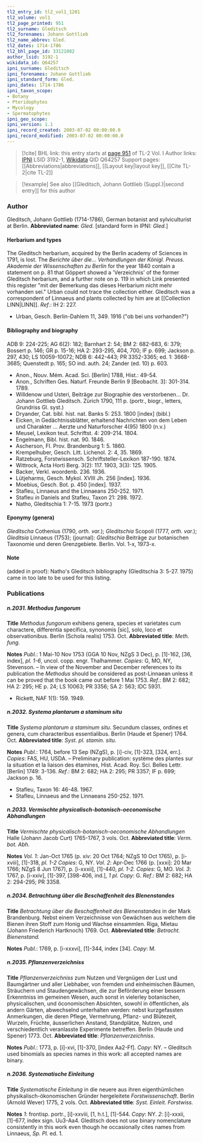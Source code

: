 ```yaml
---
tl2_entry_id: tl2_vol1_1201
tl2_volume: vol1
tl2_page_printed: 951
tl2_surname: Gleditsch
tl2_forenames: Johann Gottlieb
tl2_name_abbrev: Gled.
tl2_dates: 1714-1786
tl2_bhl_page_id: 33121082
author_lsid: 3192-1
wikidata_id: Q64257
ipni_surname: Gleditsch
ipni_forenames: Johann Gottlieb
ipni_standard_form: Gled.
ipni_dates: 1714-1786
ipni_taxon_scope: 
- Botany
- Pteridophytes
- Mycology
- Spermatophytes
ipni_geo_scope: 
ipni_version: 1.1
ipni_record_created: 2003-07-02 00:00:00.0
ipni_record_modified: 2003-07-02 00:00:00.0
---
```


> [!cite] BHL link: this entry starts at [page 951](https://www.biodiversitylibrary.org/page/33121082) of TL-2 Vol. I
> Author links: [IPNI](https://www.ipni.org/a/3192-1) LSID 3192-1, [Wikidata](https://www.wikidata.org/wiki/Q64257) QID Q64257
> Support pages: [[Abbreviations|abbreviations]], [[Layout key|layout key]], [[Cite TL-2|cite TL-2]]

> [!example] See also [[Gleditsch, Johann Gottlieb (Suppl.)|second entry]] for this author

### Author

Gleditsch, Johann Gottlieb (1714-1786), German botanist and sylviculturist at Berlin. 
**Abbreviated name**: *Gled.* \[standard form in IPNI: *Gled.*\]

#### Herbarium and types

The Gleditsch herbarium, acquired by the Berlin academy of Sciences in 1791, is lost. The *Berichte über die... Verhandlungen der Königl. Preuss. Akademie der Wissenschaften zu Berlin* for the year 1840 contain a statement on p. 81 that Göppert showed a 'Verzeichnis' of the former Gleditsch herbarium, and a further note on p. 119 in which Link presented this register "mit der Bemerkung das dieses Herbarium nicht mehr vorhanden sei." Urban could not trace the collection either. Gleditsch was a correspondent of Linnaeus and plants collected by him are at [[Collection LINN|LINN]].
*Ref*.: IH 2: 227.
- Urban, Gesch. Berlin-Dahlem 11, 349. 1916 ("ob bei uns vorhanden?")

#### Bibliography and biography

ADB 9: 224-225; AG 6(2): 182; Barnhart 2: 54; BM 2: 682-683, 6: 379; Bossert p. 146; GR p. 15-16; HA 2: 293-295, 404, 700; IF p. 699; Jackson p. 297, 430; LS 10059-10072; NDB 6: 442-443; PR 3352-3365; ed. 1: 3668-3685; Quenstedt p. 165; SO ind. auth. 24; Zander (ed. 10) p. 603.
- Anon., Nouv. Mém. Acad. Sci. \[Berlin\] 1788, Hist.: 49-54.
- Anon., Schriften Ges. Naturf. Freunde Berlin 9 \[Beobacht. 3\]: 301-314. 1789.
- Willdenow und Usteri, Beiträge zur Biographie des verstorbenen... Dr. Johann Gottlieb Gleditsch. Zürich 1790, 111 p. (portr., biogr., letters, Grundriss Gl. syst.)
- Dryander, Cat. bibl. hist. nat. Banks 5: 253. 1800 \[index\] (bibl.)
- Eicken, in Gedächtnissblätter, erhaltend Nachrichten von dem Leben und Charakter ... Aerzte und Naturforscher 4(95) 1800 (n.v.)
- Meusel, Lexikon teut. Schriftst. 4: 209-214. 1804.
- Engelmann, Bibl. hist. nat. 90. 1846.
- Ascherson, Fl. Prov. Brandenburg 1: 5. 1860.
- Krempelhuber, Gesch. Litt. Lichenol. 2: 4, 35. 1869.
- Ratzeburg, Forstwissensch. Schriftsteller-Lexikon 187-190. 1874.
- Wittrock, Acta Horti Berg. 3(2): 117. 1903, 3(3): 125. 1905.
- Backer, Verkl. woordenb. 236. 1936.
- Lütjeharms, Gesch. Mykol. XVIII Jh. 256 \[index\]. 1936.
- Moebius, Gesch. Bot. p. 450 \[index\]. 1937.
- Stafleu, Linnaeus and the Linnaeans 250-252. 1971.
- Stafleu *in* Daniels and Stafleu, Taxon 21: 298. 1972.
- Natho, Gleditschia 1: 7-15. 1973 (portr.)

#### Eponymy (genera)

*Gleditscha* Cothenius (1790, *orth. var.*); *Gleditschia* Scopoli (1777, *orth. var.*); *Gleditsia* Linnaeus (1753); (journal): *Gleditschia* Beiträge zur botanischen Taxonomie und deren Grenzgebiete. Berlin. Vol. 1-x, 1973-x.

#### Note

(added in proof): Natho's Gleditsch bibliography (Gleditschia 3: 5-27. 1975) came in too late to be used for this listing.

### Publications

##### n.2031. Methodus fungorum

**Title**
*Methodus fungorum* exhibens genera, species et varietates cum charactere, differentia specifica, synonomis \[sic\], solo, loco et observationibus. Berlin (Schola realis) 1753. Oct.
**Abbreviated title**: *Meth. fung.*

**Notes**
*Publ*.: 1 Mai-10 Nov 1753 (GGA 10 Nov, NZgS 3 Dec), p. \[1\]-162, \[36, index\], *pl. 1-6*, uncol. copp. engr. Thalhammer. *Copies*: G, MO, NY, Stevenson. – In view of the November and December references to its publication the *Methodus* should be considered as post-Linnaean unless it can be proved that the book came out before 1 Mai 1753.
*Ref*.: BM 2: 682; HA 2: 295; HE p. 24; LS 10063; PR 3356; SA 2: 563; IDC 5931.
- Rickett, NAF 1(1): 159. 1949.

##### n.2032. Systema plantarum a staminum situ

**Title**
*Systema plantarum a staminum situ*. Secundum classes, ordines et genera, cum characteribus essentialibus. Berlin (Haude et Spener) 1764. Oct.
**Abbreviated title**: *Syst. pl. stamin. situ*.

**Notes**
*Publ*.: 1764, before 13 Sep (NZgS), p. \[i\]-civ, \[1\]-323, \[324, err.\]. *Copies*: FAS, HU, USDA. – Preliminary publication: système des plantes sur la situation et la liaison des étamines, Hist. Acad. Roy. Sci. Belles Lettr. \[Berlin\] 1749: 3-136.
*Ref*.: BM 2: 682; HA 2: 295; PR 3357; IF p. 699; Jackson p. 16.
- Stafleu, Taxon 16: 46-48. 1967.
- Stafleu, Linnaeus and the Linnaeans 250-252. 1971.

##### n.2033. Vermischte physicalisch-botanisch-oeconomische Abhandlungen

**Title**
*Vermischte physicalisch-botanisch-oeconomische Abhandlungen* Halle (Johann Jacob Curt) 1765-1767, 3 vols. Oct.
**Abbreviated title**: *Verm. bot. Abh.*

**Notes**
*Vol. 1*: Jan-Oct 1765 (p. xiv: 20 Oct 1764; NZgS 10 Oct 1765), p. \[i-xviii\], \[1\]-318, *pl. 1-2 Copies*: G, NY.
*Vol. 2*: Apr-Dec 1766 (p. \[xxxi\]: 20 Mar 1766; NZgS 8 Jun 1767), p. \[i-xxxii\], \[1\]-440, *pl. 1-2. Copies*: G, MO.
*Vol. 3*: 1767, p. \[i-xxiv\], \[1\]-397, \[398-406, ind.\], *1 pl. Copy*: G.
*Ref*.: BM 2: 682; HA 2: 294-295; PR 3358.

##### n.2034. Betrachtung über die Beschaffenheit des Blenenstandes

**Title**
*Betrachtung über die Beschaffenheit des Blenenstandes* in der Mark Brandenburg. Nebst einem Verzeichnisse von Gewächsen aus welchem die Bienen ihren Stoff zum Honig und Wachse einsammlen. Riga, Mietau (Johann Friederich Hartknoch) 1769. Oct.
**Abbreviated title**: *Betracht. Bienenstand.*

**Notes**
*Publ*.: 1769, p. \[i-xxxvi\], \[1\]-344, index \[34\]. *Copy*: M.

##### n.2035. Pflanzenverzeichniss

**Title**
*Pflanzenverzeichniss* zum Nutzen und Vergnügen der Lust und Baumgärtner und aller Liebhaber, von fremden und einheimischen Bäumen, Sträuchern und Staudengewächsen, die zur Beförderung einer bessern Erkenntniss im gemeinen Wesen, auch sonst in vielerley botanischen, physicalischen, und öconomischen Absichten, sowohl in öffentlichen, als andern Gärten, abwechselnd unterhalten werden: nebst kurzgefassten Anmerkungen, die deren Pflege, Vermehrung, Pflanz- und Blütezeit, Wurzeln, Früchte, äusserlichen Anstand, Standplätze, Nutzen, und verschiedentlich veranlasste Experimente betreffen. Berlin (Haude und Spener) 1773. Oct.
**Abbreviated title**: *Pflanzenverzeichniss*.

**Notes**
*Publ*.: 1773, p. \[i\]-xvi, \[1\]-370, \[index Aa2-Ff\]. *Copy*: NY. – Gleditsch used binomials as species names in this work: all accepted names are binary.

##### n.2036. Systematische Einleitung

**Title**
*Systematische Einleitung* in die neuere aus ihren eigenthümlichen physikalisch-ökonomischen Gründer hergeleitete *Forstwissenschaft*. Berlin (Arnold Wever) 1775, 2 vols. Oct.
**Abbreviated title**: *Syst. Einleit. Forstwiss.*

**Notes**
*1*: frontisp. portr., \[i\]-xxviii, \[1, h.t.\], \[1\]-544. *Copy*: NY.
*2*: \[i\]-xxxii, \[1\]-677, index sign. Uu3-Aa4.
Gleditsch does not use binary nomenclature consistently in this work even though he occasionally cites names from Linnaeus, *Sp. Pl.* ed. 1.

